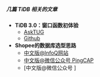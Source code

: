 
##### 几篇 TiDB 相关的文章
- **TiDB 3.0：窗口函数初体验** 
  - [AskTUG](https://asktug.com/t/topic/348) 
  - [Github](https://github.com/stillicel/mysqlnotes/blob/master/tidb-windown-function.md)
- **Shopee的数据库选型思路** 
  - [中文版@InfoQ网站](https://www.infoq.cn/article/F6AUgLRICGfGExd73EEl)
  - [中文版@微信公众号 PingCAP](https://mp.weixin.qq.com/s/m6jD0oB0sIHpH1z2gc3pew)
  - [中文版@微信公众号 ]

